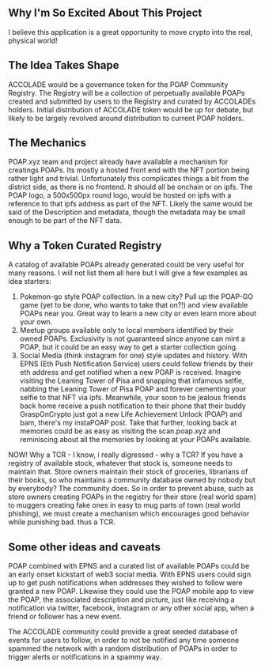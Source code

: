 ## Why I'm So Excited About This Project
I believe this application is a great opportunity to move crypto into the real, physical world!

## The Idea Takes Shape
ACCOLADE would be a governance token for the POAP Community Registry.  The Registry will be a collection of perpetually available POAPs created and submitted by users to the Registry and curated by ACCOLADEs holders.  Initial distribution of ACCOLADE token would be up for debate, but likely to be largely revolved around distribution to current POAP holders.

## The Mechanics
POAP.xyz team and project already have available a mechanism for creatings POAPs.  Its mostly a hosted front end with the NFT portion being rather light and trivial.  Unfortunately this complicates things a bit from the district side, as there is no frontend.  It should all be onchain or on ipfs. The POAP logo, a 500x500px round logo, would be hosted on ipfs with a reference to that ipfs address as part of the NFT.  Likely the same would be said of the Description and metadata, though the metadata may be small enough to be part of the NFT data.

## Why a Token Curated Registry
A catalog of available POAPs already generated could be very useful for many reasons. I will not list them all here but I will give a few examples as idea starters:
1. Pokemon-go style POAP collection. In a new city? Pull up the POAP-GO game (yet to be done, who wants to take that on?!) and view available POAPs near you.  Great way to learn a new city or even learn more about your own.
2. Meetup groups available only to local members identified by their owned POAPs.  Exclusivity is not guaranteed since anyone can mint a POAP, but it could be an easy way to get a starter collection going.
3. Social Media (think instagram for one) style updates and history. With EPNS (Eth Push Notification Service) users could follow friends by their eth address and get notified when a new POAP is received. Imagine visiting the Leaning Tower of Pisa and snapping that infamous selfie, nabbing the Leaning Tower of Pisa POAP and forever cementing your selfie to that NFT via ipfs.  Meanwhile, your soon to be jealous friends back home receive a push notification to their phone that their buddy GraspOnCrypto just got a new Life Achievement Unlock (POAP) and bam, there's my instaPOAP post.  Take that further, looking back at memories could be as easy as visiting the scan.poap.xyz and reminiscing about all the memories by looking at your POAPs available.

NOW! Why a TCR - I know, i really digressed - why a TCR? If you have a registry of available stock, whatever that stock is, someone needs to maintain that. Store owners maintain their stock of groceries, librarians of their books, so who maintains a community database owned by nobody but by everybody? The community does.  So in order to prevent abuse, such as store owners creating POAPs in the registry for their store (real world spam) to muggers creating fake ones in easy to mug parts of town (real world phishing), we must create a mechanism which encourages good behavior while punishing bad.  thus a TCR.

## Some other ideas and caveats
POAP combined with EPNS and a curated list of available POAPs could be an early onset kickstart of web3 social media.  With EPNS users could sign up to get push notifications when addresses they wished to follow were granted a new POAP.  Likewise they could use the POAP mobile app to view the POAP, the associated description and picture, just like receiving a notification via twitter, facebook, instagram or any other social app, when a friend or follower has a new event.  

The ACCOLADE community could provide a great seeded database of events for users to follow, in order to not be notified any time someone spammed the network with a random distribution of POAPs in order to trigger alerts or notifications in a spammy way.
